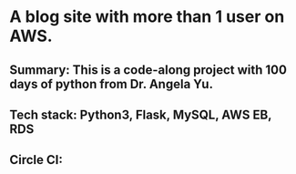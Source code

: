 # A blog site with more than 1 user on AWS.

## Summary: This is a code-along project with 100 days of python from Dr. Angela Yu.

## Tech stack: Python3, Flask, MySQL, AWS EB, RDS

## Circle CI: 
